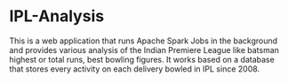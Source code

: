 # IPL-Analysis
This is a web application that runs Apache Spark Jobs in the background and provides various analysis of the Indian Premiere League like batsman highest or total runs, best bowling figures. It works based on a database that stores every activity on each delivery bowled in IPL since 2008.
